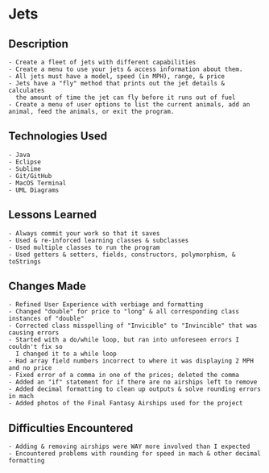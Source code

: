 # Jets

## Description
	- Create a fleet of jets with different capabilities
	- Create a menu to use your jets & access information about them.
	- All jets must have a model, speed (in MPH), range, & price
	- Jets have a "fly" method that prints out the jet details & calculates
	  the amount of time the jet can fly before it runs out of fuel
	- Create a menu of user options to list the current animals, add an animal, feed the animals, or exit the program.

## Technologies Used
	- Java
	- Eclipse
	- Sublime
	- Git/GitHub
	- MacOS Terminal
	- UML Diagrams
	
## Lessons Learned
	- Always commit your work so that it saves
	- Used & re-inforced learning classes & subclasses
	- Used multiple classes to run the program
	- Used getters & setters, fields, constructors, polymorphism, & toStrings

## Changes Made
	- Refined User Experience with verbiage and formatting
	- Changed "double" for price to "long" & all corresponding class instances of "double"
	- Corrected class misspelling of "Invicible" to "Invincible" that was causing errors
	- Started with a do/while loop, but ran into unforeseen errors I couldn't fix so
	  I changed it to a while loop
	- Had array field numbers incorrect to where it was displaying 2 MPH and no price
	- Fixed error of a comma in one of the prices; deleted the comma
	- Added an "if" statement for if there are no airships left to remove
	- Added decimal formatting to clean up outputs & solve rounding errors in mach
	- Added photos of the Final Fantasy Airships used for the project
	 
## Difficulties Encountered
	- Adding & removing airships were WAY more involved than I expected
	- Encountered problems with rounding for speed in mach & other decimal formatting